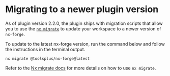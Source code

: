 # Migrating to a newer plugin version

As of plugin version 2.2.0, the plugin ships with migration scripts that allow you to use the [`nx migrate`](https://nx.dev/packages/nx/documents/migrate) to update your workspace to a newer version of `nx-forge`.

To update to the latest nx-forge version, run the command below and follow the instructions in the terminal output.

```shell
nx migrate @toolsplus/nx-forge@latest
```

Refer to the [Nx migrate docs](https://nx.dev/packages/nx/documents/migrate) for more details on how to use `nx migrate`.
